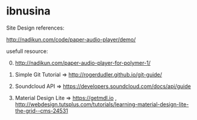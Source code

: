 # ibnusina

Site Design references:

http://nadikun.com/code/paper-audio-player/demo/

usefull resource:

0. http://nadikun.com/paper-audio-player-for-polymer-1/

1. Simple Git Tutorial => http://rogerdudler.github.io/git-guide/

2. Soundcloud API => https://developers.soundcloud.com/docs/api/guide

3. Material Design Lite => https://getmdl.io , http://webdesign.tutsplus.com/tutorials/learning-material-design-lite-the-grid--cms-24531

